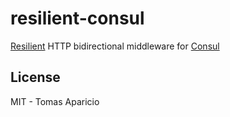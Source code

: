 # resilient-consul

[Resilient](https://github.com/resilient-http/resilient.js) HTTP bidirectional middleware for [Consul](https://www.consul.io) 

## License

MIT - Tomas Aparicio
